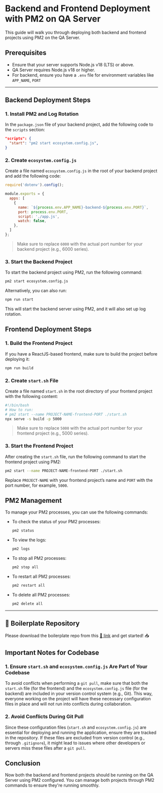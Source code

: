 # Backend and Frontend Deployment with PM2 on QA Server

This guide will walk you through deploying both backend and frontend projects using PM2 on the QA Server.

## Prerequisites

- Ensure that your server supports Node.js v18 (LTS) or above.
- QA Server requires Node.js v18 or higher.
- For backend, ensure you have a `.env` file for environment variables like `APP_NAME`, `PORT`

---

## Backend Deployment Steps

### 1. Install PM2 and Log Rotation

In the `package.json` file of your backend project, add the following code to the `scripts` section:

```json
"scripts": {
  "start": "pm2 start ecosystem.config.js",
}
```

### 2. Create `ecosystem.config.js`

Create a file named `ecosystem.config.js` in the root of your backend project and add the following code:

```javascript
require('dotenv').config();

module.exports = {
  apps: [
    {
      name: `${process.env.APP_NAME}-backend-${process.env.PORT}`,
      port: process.env.PORT,
      script: './app.js',
      watch: false,
    },
  ]
};
```

> Make sure to replace `6000` with the actual port number for your backend project (e.g., 6000 series).


### 3. Start the Backend Project

To start the backend project using PM2, run the following command:

```bash
pm2 start ecosystem.config.js
```

Alternatively, you can also run:

```bash
npm run start
```

This will start the backend server using PM2, and it will also set up log rotation.


## Frontend Deployment Steps

### 1. Build the Frontend Project

If you have a ReactJS-based frontend, make sure to build the project before deploying it:

```bash
npm run build
```

### 2. Create `start.sh` File

Create a file named `start.sh` in the root directory of your frontend project with the following content:

```bash
#!/bin/bash
# How to run:
# pm2 start --name PROJECT-NAME-frontend-PORT ./start.sh
npx serve -s build -p 5000
```

> Make sure to replace `5000` with the actual port number for your frontend project (e.g., 5000 series).

### 3. Start the Frontend Project

After creating the `start.sh` file, run the following command to start the frontend project using PM2:

```bash
pm2 start --name PROJECT-NAME-frontend-PORT ./start.sh
```

Replace `PROJECT-NAME` with your frontend project’s name and `PORT` with the port number, for example, `5000`.


## PM2 Management

To manage your PM2 processes, you can use the following commands:

- To check the status of your PM2 processes:
  ```bash
  pm2 status
  ```

- To view the logs:
  ```bash
  pm2 logs
  ```

- To stop all PM2 processes:
  ```bash
  pm2 stop all
  ```

- To restart all PM2 processes:
  ```bash
  pm2 restart all
  ```

- To delete all PM2 processes:
  ```bash
  pm2 delete all
  ```


---

## 🚀 Boilerplate Repository

Please download the boilerplate repo from this [🔗 link](https://github.com/prashant-suthar-zealous/nodejs-expressjs-boiler-plate) and get started! 📥


## Important Notes for Codebase

### 1. Ensure `start.sh` and `ecosystem.config.js` Are Part of Your Codebase

To avoid conflicts when performing a `git pull`, make sure that both the `start.sh` file (for the frontend) and the `ecosystem.config.js` file (for the backend) are included in your version control system (e.g., Git). This way, everyone working on the project will have these necessary configuration files in place and will not run into conflicts during collaboration.

### 2. Avoid Conflicts During Git Pull

Since these configuration files (`start.sh` and `ecosystem.config.js`) are essential for deploying and running the application, ensure they are tracked in the repository. If these files are excluded from version control (e.g., through `.gitignore`), it might lead to issues where other developers or servers miss these files after a `git pull`.


## Conclusion

Now both the backend and frontend projects should be running on the QA Server using PM2 configured. You can manage both projects through PM2 commands to ensure they're running smoothly.